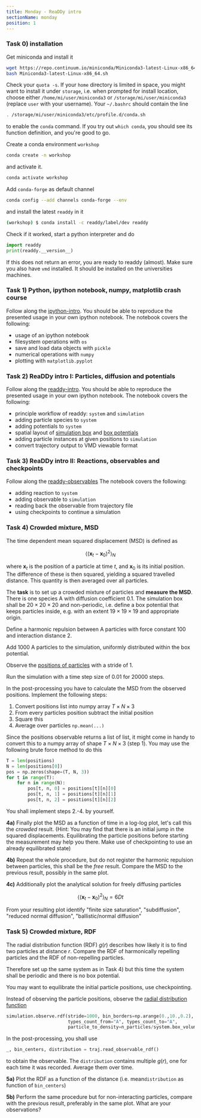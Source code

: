 ```yaml
---
title: Monday - ReaDDy intro
sectionName: monday
position: 1
---
```


### Task 0) installation

Get miniconda and install it

```bash
wget https://repo.continuum.io/miniconda/Miniconda3-latest-Linux-x86_64.sh
bash Miniconda3-latest-Linux-x86_64.sh
```

Check your `quota -s`. If your `home` directory is limited in space, you might want to install it under `storage`, i.e. when prompted for install location, choose either `/home/mi/user/miniconda3` or `/storage/mi/user/miniconda3` (replace `user` with your username). Your `~/.bashrc` should contain the line

```bash
. /storage/mi/user/miniconda3/etc/profile.d/conda.sh
```

to enable the `conda` command. If you try out `which conda`, you should see its function definition, and you're good to go.

Create a conda environment `workshop`

```bash
conda create -n workshop
```

and activate it.

```bash
conda activate workshop
```

Add `conda-forge` as default channel

```bash
conda config --add channels conda-forge --env
```

and install the latest `readdy` in it

```bash
(workshop) $ conda install -c readdy/label/dev readdy
```

Check if it worked, start a python interpreter and do

```python
import readdy
print(readdy.__version__)
```

If this does not return an error, you are ready to readdy (almost).
Make sure you also have `vmd` installed. It should be installed on the universities machines.

### Task 1) Python, ipython notebook, numpy, matplotlib crash course

Follow along the [ipython-intro](https://github.com/chrisfroe/readdy-workshop-2019-session-notebooks/blob/master/1_monday/ipython-intro.ipynb). You should be able to reproduce the presented usage in your own ipython notebook.
The notebook covers the following:

- usage of an ipython notebook
- filesystem operations with `os`
- save and load data objects with `pickle`
- numerical operations with `numpy`
- plotting with `matplotlib.pyplot`

### Task 2) ReaDDy intro I: Particles, diffusion and potentials

Follow along the [readdy-intro](https://github.com/chrisfroe/readdy-workshop-2019-session-notebooks/blob/master/1_monday/readdy-intro-1-particles-diffusion-potentials.ipynb). You should be able to reproduce the presented usage in your own ipython notebook.
The notebook covers the following:

- principle workflow of readdy: `system` and `simulation`
- adding particle species to `system`
- adding potentials to `system`
- spatial layout of [simulation box](https://readdy.github.io/system.html) and [box potentials]()
- adding particle instances at given positions to `simulation`
- convert trajectory output to VMD viewable format

### Task 3) ReaDDy intro II: Reactions, observables and checkpoints

Follow along the [readdy-observables](https://github.com/chrisfroe/readdy-workshop-2019-session-notebooks/blob/master/1_monday/readdy-intro-2-reactions-observables-checkpoints.ipynb)
The notebook covers the following:

- adding reaction to `system`
- adding observable to `simulation`
- reading back the observable from trajectory file
- using checkpoints to continue a simulation


### Task 4) Crowded mixture, MSD

The time dependent mean squared displacement (MSD) is defined as

$$
\langle(\mathbf{x}_t-\mathbf{x}_0)^2\rangle_N
$$

where $\mathbf{x}_t$ is the position of a particle at time $t$, and  $\mathbf{x}_0$ is its initial position. The difference of these is then squared, yielding a squared travelled distance. This quantity is then averaged over all particles.

The __task__ is to set up a crowded mixture of particles and __measure the MSD__. There is one species A with diffusion coefficient 0.1. The simulation box shall be $20\times20\times20$ and non-periodic, i.e. define a box potential that keeps particles inside, e.g. with an extent $19\times19\times19$ and appropriate origin.

Define a harmonic repulsion between A particles with force constant 100 and interaction distance 2.

Add 1000 A particles to the simulation, uniformly distributed within the box potential. 

Observe the [positions of particles](https://readdy.github.io/simulation.html#particle-positions) with a stride of 1.

Run the simulation with a time step size of 0.01 for 20000 steps.

In the post-processing you have to calculate the MSD from the observed positions. Implement the following steps:

1. Convert positions list into numpy array  $T\times N\times3$
2. From every particles position subtract the initial position
3. Square this
4. Average over particles `np.mean(...)`

Since the positions observable returns a list of list, it might come in handy to convert this to a numpy array of shape $T\times N\times3$ (step 1). You may use the following brute force method to do this

```python
T = len(positions)
N = len(positions[0])
pos = np.zeros(shape=(T, N, 3))
for t in range(T):
    for n in range(N):
        pos[t, n, 0] = positions[t][n][0]
        pos[t, n, 1] = positions[t][n][1]
        pos[t, n, 2] = positions[t][n][2]
```

You shall implement steps 2.-4. by yourself.

__4a)__ Finally plot the MSD as a function of time in a log-log plot, let's call this the _crowded_ result. (Hint: You may find that there is an initial jump in the squared displacements. Equilibrating the particle positions before starting the measurement may help you there. Make use of checkpointing to use an already equilibrated state)

__4b)__ Repeat the whole procedure, but do not register the harmonic repulsion between particles, this shall be the _free_ result. Compare the MSD to the previous result, possibly in the same plot.

__4c)__ Additionally plot the analytical solution for freely diffusing particles

$$
\langle(\mathbf{x}_t-\mathbf{x}_0)^2\rangle_N = 6 D t
$$

From your resulting plot identify "finite size saturation", "subdiffusion", "reduced normal diffusion", "ballistic/normal diffusion"

### Task 5) Crowded mixture, RDF

The radial distribution function (RDF) $g(r)$ describes how likely it is to find two particles at distance $r$. Compare the  RDF of harmonically repelling particles and the RDF of non-repelling particles.

Therefore set up the same system as in Task 4) but this time the system shall be periodic and there is no box potential.

You may want to equilibrate the initial particle positions, use checkpointing.

Instead of observing the particle positions, observe the [radial distribution function](https://readdy.github.io/simulation.html#radial-distribution-function)

```python
simulation.observe.rdf(stride=1000, bin_borders=np.arange(0.,10.,0.2),
                       types_count_from="A", types_count_to="A",
                       particle_to_density=n_particles/system.box_volume)
```

In the post-processing, you shall use

```python
_, bin_centers, distribution = traj.read_observable_rdf()
```

to obtain the observable. The `distribution` contains multiple $g(r)$, one for each time it was recorded. Average them over time.

__5a)__ Plot the RDF as a function of the distance (i.e. mean`distribution` as function of `bin_centers`)

__5b)__ Perform the same procedure but for non-interacting particles, compare with the previous result, preferably in the same plot. What are your observations?

